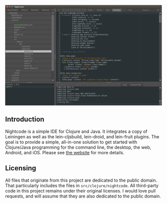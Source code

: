 ![screenshot](screenshot.png)

## Introduction

Nightcode is a simple IDE for Clojure and Java. It integrates a copy of Leiningen as well as the lein-cljsbuild, lein-droid, and lein-fruit plugins. The goal is to provide a simple, all-in-one solution to get started with Clojure/Java programming for the command line, the desktop, the web, Android, and iOS. Please see [the website](https://nightcode.info) for more details.

## Licensing

All files that originate from this project are dedicated to the public domain. That particularly includes the files in `src/clojure/nightcode`. All third-party code in this project remains under their original licenses. I would love pull requests, and will assume that they are also dedicated to the public domain.
